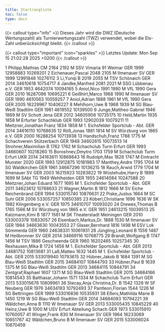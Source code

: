 ```yaml
---
title: Startrangliste
toc: false
type: docs
---
```


{{< callout type="info" >}}
Dieses Jahr wird die DWZ (Deutsche Wertungszahl) als Turnierwertungszahl (TWZ) verwendet, wobei die Elo-Zahl unberücksichtigt bleibt.
{{< /callout >}}

{{< callout type="important" icon="sparkles" >}}
Letztes Update:  Mon Sep 15 21:02:28 2025 +0200
{{< /callout >}}

<startrangliste>
1	Philipp,Mathias	CM	2164	2192	M	SSV Vimaria 91 Weimar	GER	1999	12958883	10269201
2	Eichenauer,Pascal		2048	2105	M	Ilmenauer SV	GER	1999	12991848	10276112
3	Li,Yunqi	B	2019	2055	M	TSV Schönaich	GER	2014	34610618	10754717
4	Jandke,Manfred		2081	2021	M	SSG Lübbenau e.V.	GER	1953	4642074	10094165
5	Aniol,Nico		1991	1990	M	VfL 1990 Gera	GER	2010	16287096	10695221
6	Geißhirt,Marco		1968	1990	M	Ilmenauer SV	GER	1990	4610563	10059257
7	Aniol,Adrian		1888	1961	M	VfL 1990 Gera	GER	2005	16229967	10406227
8	Mehlhorn,Uwe	B	1968	1939	M	SG Blau-Weiß Stadtilm	GER	1961	4619552	10139500
9	Junge,Mattheo Gabriel		1946	1869	M	SV Schott Jena	GER	2012	34605908	10735175
10	Held,Martin		1935	1858	M	Erfurter Schachklub	GER	1993	12902039	10079211
11	Meitzner,Jonathan Franz		1834	1858	M	1. Eichsfelder Sportclub - Abt.	GER	2014	34616110	10768635
12	Röß,Jonas		1881	1814	M	SV Würzburg von 1865 e.V.	GER	2000	16288254	10713938
13	Handschuh,Franz		1788	1775	M	Schachverein Stützerbach	GER	1948	34602615	10073513
14	Strohner,Maximilian	B	1762	1762	M	Schachclub Turm Erfurt	GER	1993	34660607	10218260
15	Boroshnev,Dmytro		1703	1759	M	Schachclub Turm Erfurt	UKR	2014	34163611	10868643
16	Rudolph,Max		1828	1747	M	Eintracht Munster 2020	GER	1993	12912875	10181983
17	Manthey,Andre		1795	1704	M	SG Waldkirchen	GER	1961	34667296	10136215
18	Rauch,Arwid		1779	1704	M	Ilmenauer SV	GER	2003	16215923	10283822
19	Wüstehube,Harry	B	1889	1699	M	SAbt TG 1949 Wehlheiden	GER	1955	24614084	10247588
20	Meitzner,Johan Eduard		1677	1695	M	1. Eichsfelder Sportclub - Abt.	GER	2011	34623612	10768633
21	Wagner,Martin	B	1812	1666	M	SV Eiche Reichenbrand	GER	1994	533015740	10876631
22	Piske,Justus			1664	M	SC Suhl	GER	2006	533057257	10850385
23	Köberl,Christiane		1696	1636	W	SK 1982 Klingenberg e.V.	GER	1975	34610707	10093020
24	Drewes,Thomas	B	1765	1566	M	SV Würzburg von 1865 e.V.	GER	1951	24613215	10039513
25	Katzmann,Kimi	B	1877	1561	M	SK Theaterstadt Meiningen	GER	2010	533003378	10833057
26	Eisenbach,Markus,Dr.		1888	1530	M	Ilmenauer SV	GER	1984	34663630	10043553
27	Glaser,Bernhard		1816	1498	M	ESV Lok Sömmerda	GER	1960	24638331	10061931
28	Jüngling,Leonard	B	1559	1487	M	Heilbronner SV	GER	2014	34669116	10768775
29	Brandt,Wolfgang	B	1747	1456	M	TSV 1886 Geschwenda	GER	1960	16202465	10257345
30	Rexhausen,Mika	B	1724	1456	M	1. Eichsfelder Sportclub - Abt.	GER	2013	34681752	10813681
31	Laß,Matteo		1632	1445	M	1. Eichsfelder Sportclub - Abt.	GER	2015	533019940	10793615
32	Hübner,Jakob	B	1684	1391	M	SG Blau-Weiß Stadtilm	GER	2015	34684107	10844793
33	Hübner,Paul	B	1639	1375	M	SG Blau-Weiß Stadtilm	GER	2013	34684115	10844791
34	Zentgraf,Raphael		1607	1371	M	SG Blau-Weiß Stadtilm	GER	2015	34684166	10814543
35	Balthasar,Johann		1571	1334	M	Schachclub Turm Erfurt	GER	2013	533015678	10809961
36	Stecay,Anja Christina,Dr.	B	1542	1328	W	SF Neuberg	GER	1976	34634193	10792493
37	Pantleon,Florian		1544	1226	M	SG Bettringen	GER	1999	533016836	10535931
38	Eßers,Mathilda Marie	B	1450	1219	W	SG Blau-Weiß Stadtilm	GER	2014	34684093	10794221
39	Wäldchen,Anna	B		1110	W	Ilmenauer SV	GER	2013	533005435	10845229
40	Heinz,Uwe	B		1000	M	USV Erfurt Abteilung Schach	GER	1973	533015910	10760057
41	Winger,Frank			830	M	Ilmenauer SV	GER	1964	16233069	10651767
42	Wäldchen,Bruno	B			M	Ilmenauer SV	GER	2015	533006024	10870459
</startrangliste>

